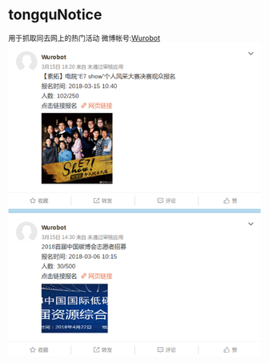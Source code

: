 # tongquNotice
用于抓取同去网上的热门活动
微博帐号:[Wurobot](https://weibo.com/u/6377316142)
![Wurobot](./Wurobot.png)
